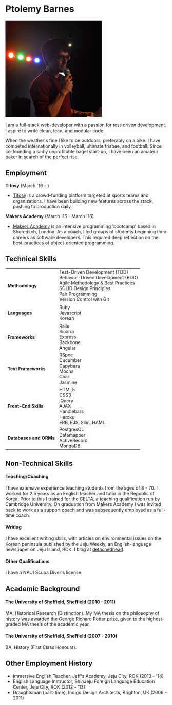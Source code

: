 # Ptolemy Barnes

![metalking](./images/photo.jpg)

I am a full-stack web-developer with a passion for test-driven development. I aspire to write clean, lean, and modular code.

When the weather's fine I like to be outdoors, preferably on a bike. I have competed internationally
in volleyball, ultimate frisbee, and football. Since co-founding a sadly unprofitable
bagel start-up, I have been an amateur baker in search of the perfect rise.

## Employment

**Tifosy**  (March '16 - )
- [Tifosy](tifosy.com) is a crowd-funding platform targeted at sports teams and organizations. I have been building new features across the stack, pushing to production daily.

**Makers Academy** (March '15 - March '16)
- [Makers Academy](http://www.makersacademy.com/) is an intensive programming 'bootcamp' based in Shoreditch, London. As a coach, I led groups of students beginning their careers as software developers. This required deep reflection on the best-practices of object-oriented programming.

## Technical Skills

<table>
  <tr>
    <td>
    <h4>Methodology</h4>
    </td>
    <td>
    Test-Driven Development (TDD)
    <br>Behavior-Driven Development (BDD)
    <br>Agile Methodology & Best Practices
    <br>SOLID Design Principles
    <br>Pair Programming
    <br>Version Control with Git
    </td>
  </tr>
  <tr>
    <td><h4>Languages</h4></td>
    <td>
      Ruby
      <br>Javascript
      <br>Korean
    </td>
  </tr>
  <tr>
    <td><h4>Frameworks</h4></td>
    <td>
      Rails
      <br>Sinatra
      <br>Express
      <br>Backbone
      <br>Angular
    </td>
  </tr>
  <tr>
    <td><h4>Test Frameworks</h4></td>
    <td>
      RSpec
      <br>Cucumber
      <br>Capybara
      <br>Mocha
      <br>Chai
      <br>Jasmine
    </td>
  </tr>
  <tr>
    <td><h4>Front-End Skills</h4></td>
    <td>
      HTML5
      <br>CSS3
      <br>jQuery
      <br>AJAX
      <br>Handlebars
      <br>Heroku
      <br>ERB, EJS, Slim, HAML.
    </td>
  </tr>
   <tr>
    <td><h4>Databases and ORMs</h4></td>
    <td>
      PostgresQL
      <br>Datamapper
      <br>ActiveRecord
      <br>MongoDB
    </td>
  </tr>
</table>

## Non-Technical Skills

#### Teaching/Coaching
I have extensive experience teaching students from the ages of 8 - 70. I worked for 2.5 years as an English teacher and tutor in the Republic of Korea.
Prior to this I trained for the CELTA, a teaching qualification run by Cambridge University.
On graduation from Makers Academy I was invited back to work as a support coach and was subsequently employed as a full-time coach.

#### Writing
I have excellent writing skills, with articles on environmental issues on the Korean peninsula published by the Jeju Weekly, an English-language newspaper on Jeju Island, ROK. I blog at [detachedhead](https://detachedhead.wordpress.com/).

#### Other Qualifications
I have a NAUI Scuba Diver's license.

## Academic Background

#### The University of Sheffield, Sheffield (2010 - 2011)
MA, Historical Research (Distinction). My MA thesis on the philosophy of history was awarded the
George Richard Potter prize, given to the highest-graded MA thesis of the academic year.

#### The University of Sheffield, Sheffield (2007 - 2010)
BA, History (First Class Honours).

## Other Employment History

* Immersive English Teacher, Jeff's Academy, Jeju City, ROK (2013 - '14)
* English Language Instructor, ShinJeju Foreign Language Education Center, Jeju City, ROK (2012 - '13)
* Draughtsman (part-time), Indigo Design Architects, Brighton, UK (2006 - 2011) 

